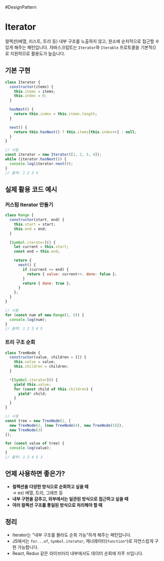#DesignPattern 

# Iterator

컬렉션(배열, 리스트, 트리 등) 내부 구조를 노출하지 않고, 원소에 순차적으로 접근할 수 있게 해주는 패턴입니다.
자바스크립트는 `Iterator`와 `Iterable` 프로토콜을 기본적으로 지원하므로 활용도가 높습니다.

## 기본 구현

```js
class Iterator {
  constructor(items) {
    this.items = items;
    this.index = 0;
  }

  hasNext() {
    return this.index < this.items.length;
  }

  next() {
    return this.hasNext() ? this.items[this.index++] : null;
  }
}

// 사용
const iterator = new Iterator([1, 2, 3, 4]);
while (iterator.hasNext()) {
  console.log(iterator.next());
}
// 출력: 1 2 3 4
```

## 실제 활용 코드 예시

### 커스텀 Iterator 만들기

```js
class Range {
  constructor(start, end) {
    this.start = start;
    this.end = end;
  }

  [Symbol.iterator]() {
    let current = this.start;
    const end = this.end;

    return {
      next() {
        if (current <= end) {
          return { value: current++, done: false };
        }
        return { done: true };
      }
    };
  }
}

// 사용
for (const num of new Range(1, 5)) {
  console.log(num); 
}
// 출력: 1 2 3 4 5
```

### 트리 구조 순회

```js
class TreeNode {
  constructor(value, children = []) {
    this.value = value;
    this.children = children;
  }

  *[Symbol.iterator]() {
    yield this.value;
    for (const child of this.children) {
      yield* child;
    }
  }
}

// 사용
const tree = new TreeNode(1, [
  new TreeNode(2, [new TreeNode(4), new TreeNode(5)]),
  new TreeNode(3)
]);

for (const value of tree) {
  console.log(value);
}
// 출력: 1 2 4 5 3
```

## 언제 사용하면 좋은가?

- **컬렉션을 다양한 방식으로 순회하고 싶을 때**  
    → ex) 배열, 트리, 그래프 등
- **내부 구현을 감추고, 외부에서는 일관된 방식으로 접근하고 싶을 때**
- **여러 컬렉션 구조를 통일된 방식으로 처리해야 할 때**

## 정리

- Iterator는 "내부 구조를 몰라도 순회 가능"하게 해주는 패턴입니다.
- JS에서는 `for...of`, `Symbol.iterator`, 제너레이터(`function*`)로 자연스럽게 구현 가능합니다.
- React, Redux 같은 라이브러리 내부에서도 데이터 순회에 자주 쓰입니다.